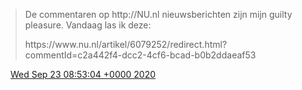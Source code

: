 > De commentaren op http://NU\.nl nieuwsberichten zijn mijn guilty pleasure\. Vandaag las ik deze:   
>   
> https://www\.nu\.nl/artikel/6079252/redirect\.html?commentId\=c2a442f4\-dcc2\-4cf6\-bcad\-b0b2ddaeaf53

<img src="../../media/tweet.ico" width="12" /> [Wed Sep 23 08:53:04 +0000 2020](https://twitter.com/DromerDenker/status/1308690838055202817)